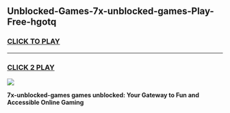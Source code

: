
## Unblocked-Games-7x-unblocked-games-Play-Free-hgotq
<h3>
<a href="https://premium76.site?title=7x-unblocked-games&ref=21A">CLICK TO PLAY</a></h3>
<hr>

<h3>
<a href="https://premium76.site?title=7x-unblocked-games&ref=21A">CLICK 2 PLAY</a>
  
</h3>

<a href="https://premium76.site?title=7x-unblocked-games&ref=21A"><img src="https://clearcache.store/games.png"></a>


**7x-unblocked-games games unblocked: Your Gateway to Fun and Accessible Online Gaming**
